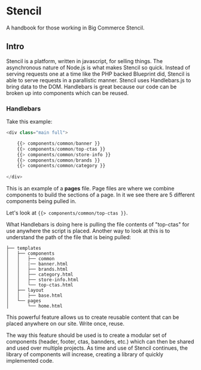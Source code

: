 # Stencil
A handbook for those working in Big Commerce Stencil.

## Intro
Stencil is a platform, written in javascript, for selling things. The asynchronous nature of Node.js is what makes 
Stencil so quick. Instead of serving requests one at a time like the PHP backed Blueprint did, Stencil is able to serve requests in a parallistic manner. Stencil uses Handlebars.js to bring data to the DOM. Handlebars is great because our code can be broken up into components which can be reused.

### Handlebars
Take this example:

```javascript
<div class="main full">

    {{> components/common/banner }}
    {{> components/common/top-ctas }}
    {{> components/common/store-info }}
    {{> components/common/brands }}
    {{> components/common/category }}
    
</div>
```

This is an example of a **pages** file. Page files are where we combine components to build the sections of a page. In it we see there are 5 different components being pulled in. 

Let's look at `{{> components/common/top-ctas }}`.

What Handlebars is doing here is pulling the file contents of "top-ctas" for use anywhere the script is placed. Another way to look at this is to understand the path of the file that is being pulled:

```
├── templates
│   ├── components
│   │   ├── common
│   │   |── banner.html
│   │   ├── brands.html
│   │   ├── category.html
│   │   ├── store-info.html
│   │   └── top-ctas.html
│   ├── layout
│   │   ├── base.html
│   └── pages
│       └── home.html

```
This powerful feature allows us to create reusable content that can be placed anywhere on our site. Write once, reuse.

The way this feature should be used is to create a modular set of components (header, footer, ctas, bannders, etc.) which can then be shared and used over multiple projects. As time and use of Stencil continues, the library of components will increase, creating a library of quickly implemented code. 
